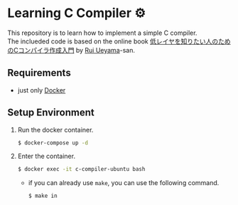 # Learning C Compiler :gear:

This repository is to learn how to implement a simple C compiler. <br>
The inclueded code is based on the online book [低レイヤを知りたい人のためのCコンパイラ作成入門](https://www.sigbus.info/compilerbook) by [Rui Ueyama](https://github.com/rui314)-san.

## Requirements

- just only [Docker](https://www.docker.com/)

## Setup Environment

1. Run the docker container.

    ```bash
    $ docker-compose up -d
    ```

2. Enter the container.

    ```bash
    $ docker exec -it c-compiler-ubuntu bash
    ```

    - if you can already use `make`, you can use the following command.

        ```bash
        $ make in
        ```
